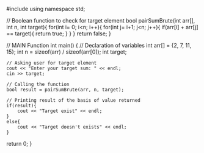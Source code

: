 #include<iostream>
using namespace std;

// Boolean function to check for target element
bool pairSumBrute(int arr[], int n, int target){
    for(int i= 0; i<n; i++){
        for(int j= i+1; j<n; j++){
            if(arr[i] + arr[j] == target){
                return true;
            }
        }
    }
    return false;
}

// MAIN Function
int main()
{
    // Declaration of variables 
    int arr[] = {2, 7, 11, 15};
    int n = sizeof(arr) / sizeof(arr[0]);
    int target;
    
    // Asking user for target element 
    cout << "Enter your target sum: " << endl;
    cin >> target;

    // Calling the function
    bool result = pairSumBrute(arr, n, target);

    // Printing result of the basis of value returned
    if(result){
        cout << "Target exist" << endl;
    }
    else{
        cout << "Target doesn't exists" << endl;
    }
   return 0;
}
